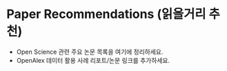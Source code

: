 # Paper Recommendations (읽을거리 추천)

- Open Science 관련 주요 논문 목록을 여기에 정리하세요.
- OpenAlex 데이터 활용 사례 리포트/논문 링크를 추가하세요.
